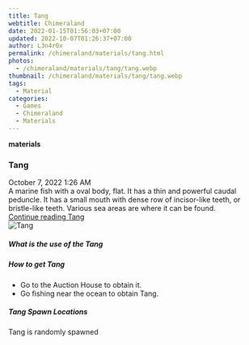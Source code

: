 ```yaml
---
title: Tang
webtitle: Chimeraland
date: 2022-01-15T01:56:03+07:00
updated: 2022-10-07T01:26:37+07:00
author: L3n4r0x
permalink: /chimeraland/materials/tang.html
photos:
  - /chimeraland/materials/tang/tang.webp
thumbnail: /chimeraland/materials/tang/tang.webp
tags:
  - Material
categories:
  - Games
  - Chimeraland
  - Materials
---
```


<section id="bootstrap-wrapper">
  <link
    rel="stylesheet"
    href="https://cdn.statically.io/gh/dimaslanjaka/Web-Manajemen/40ac3225/css/bootstrap-4.5-wrapper.css"
  />
  <div
    class="row g-0 border rounded overflow-hidden flex-md-row mb-4 shadow-sm position-relative"
  >
    <div class="col p-4 d-flex flex-column position-static">
      <strong class="d-inline-block mb-2 text-success">materials</strong>
      <h3 class="mb-0">Tang</h3>
      <div class="mb-1 text-muted">October 7, 2022 1:26 AM</div>
      <div class="mb-2 border p-1">
        A marine fish with a oval body, flat. It has a thin and powerful caudal
        peduncle. It has a small mouth with dense row of incisor-like teeth, or
        bristle-like teeth. Various sea areas are where it can be found.
      </div>
      <a href="#" class="stretched-link d-none">Continue reading Tang</a>
    </div>
    <div class="col-auto d-none d-lg-block">
      <img src="/chimeraland/materials/tang/tang.webp" alt="Tang" />
    </div>
  </div>
  <div class="row">
    <div class="col-lg-6 col-12 mb-2">
      <div class="card">
        <div class="card-body">
          <h5 class="card-title">What is the use of the Tang</h5>
          <div class="card-text"><ul></ul></div>
        </div>
      </div>
    </div>
    <div class="col-lg-6 col-12 mb-2">
      <div class="card">
        <div class="card-body">
          <h5 class="card-title">How to get Tang</h5>
          <div class="card-text">
            <ul>
              <li>Go to the Auction House to obtain it.</li>
              <li>Go fishing near the ocean to obtain Tang.</li>
            </ul>
          </div>
        </div>
      </div>
    </div>
    <div class="col-12 mb-2">
      <h5>Tang Spawn Locations</h5>
      <p>Tang is randomly spawned</p>
    </div>
  </div>
</section>